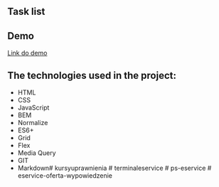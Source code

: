 ## Task list
## Demo
[Link do demo](https://korneliuszrduch.github.io/terminaleservice/)
## The technologies used in the project:

- HTML
- CSS
- JavaScript
- BEM
- Normalize
- ES6+
- Grid
- Flex
- Media Query
- GIT
- Markdown#   k u r s y u p r a w n i e n i a 
 
 #   t e r m i n a l e s e r v i c e 
 
 #   p s - e s e r v i c e  
 #   e s e r v i c e - o f e r t a - w y p o w i e d z e n i e  
 